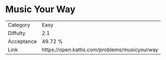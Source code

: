 # Music Your Way

<table>
    <tr>
        <td>Category</td>
        <td>Easy</td>
    </tr>
    <tr>
        <td>Diffulty</td>
        <td>2.1</td>
    </tr>
    <tr>
        <td>Acceptance</td>
        <td>49.72 %</td>
    </tr>
    <tr>
        <td>Link</td>
        <td>https://open.kattis.com/problems/musicyourway</td>
    </tr>
</table>